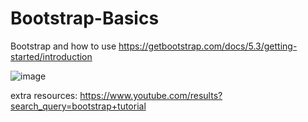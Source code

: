 # Bootstrap-Basics

Bootstrap and how to use https://getbootstrap.com/docs/5.3/getting-started/introduction

![image](https://github.com/user-attachments/assets/ed266604-3ab2-4925-8b85-27c70202b066)

extra resources: https://www.youtube.com/results?search_query=bootstrap+tutorial
